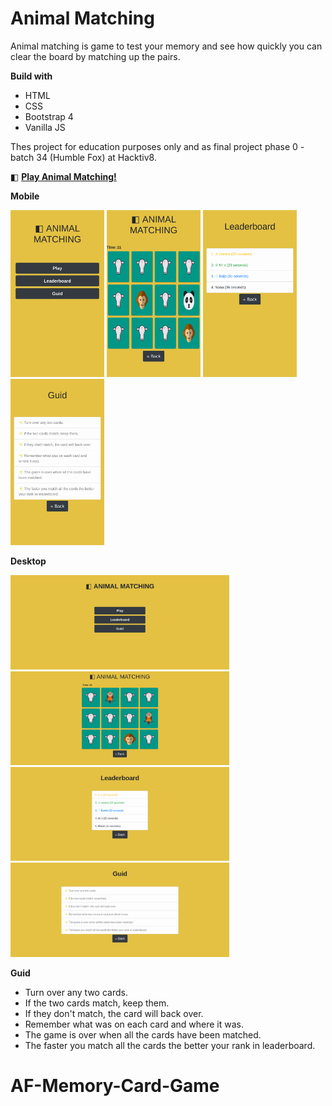 # Animal Matching

Animal matching is game to test your memory and see how quickly you can clear the board by matching up the pairs.

**Build with**

- HTML
- CSS
- Bootstrap 4
- Vanilla JS

Thes project for education purposes only and as final project phase 0 - batch 34 (Humble Fox) at Hacktiv8.

◧ [**Play Animal Matching!**](https://candrasaputra.github.io/animalMatching/index.html)

**Mobile**

<img src="./screenshot/m1.png" width="150"> <img src="./screenshot/m2.png" width="150"> <img src="./screenshot/m3.png" width="150"> <img src="./screenshot/m4.png" width="150">

**Desktop**

<img src="./screenshot/1.png" width="350"> <img src="./screenshot/2.png" width="350">
<img src="./screenshot/3.png" width="350"> <img src="./screenshot/4.png" width="350">

**Guid**

- Turn over any two cards.
- If the two cards match, keep them.
- If they don't match, the card will back over.
- Remember what was on each card and where it was.
- The game is over when all the cards have been matched.
- The faster you match all the cards the better your rank in leaderboard.
# AF-Memory-Card-Game
